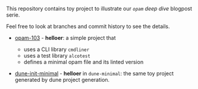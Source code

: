 This repository contains toy project to illustrate our _`opam` deep dive_ blogpost serie.

Feel free to look at branches and commit history to see the details.

* [opam-103]( https://github.com/OCamlPro/opam_bps_examples/tree/opam-103) - **helloer**: a simple project that
  * uses a CLI library `cmdliner`
  * uses a test library `alcotest`
  * defines a minimal opam file and its linted version

* [dune-init-minimal](https://github.com/OCamlPro/opam_bps_examples/tree/dune-init-minimal) - **helloer** in `dune-minimal`: the same toy project generated by dune project generation.
